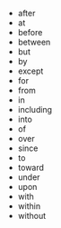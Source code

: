 - after
- at
- before
- between
- but
- by
- except
- for
- from
- in
- including
- into
- of
- over
- since
- to
- toward
- under
- upon
- with
- within
- without
